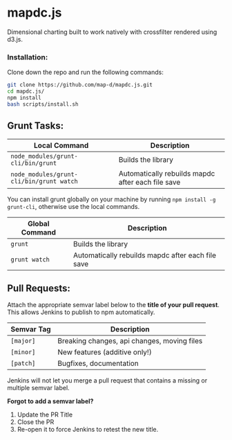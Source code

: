 mapdc.js
=====

Dimensional charting built to work natively with crossfilter rendered using d3.js.

### Installation:

Clone down the repo and run the following commands:

```bash
git clone https://github.com/map-d/mapdc.js.git
cd mapdc.js/
npm install
bash scripts/install.sh
```

## Grunt Tasks:

Local Command | Description
--- | ---
`node_modules/grunt-cli/bin/grunt` | Builds the library
`node_modules/grunt-cli/bin/grunt watch` | Automatically rebuilds mapdc after each file save

You can install grunt globally on your machine by running `npm install -g grunt-cli`, otherwise use the local commands.

Global Command | Description
--- | ---
`grunt` | Builds the library
`grunt watch` | Automatically rebuilds mapdc after each file save

## Pull Requests:

Attach the appropriate semvar label below to the **title of your pull request**. This allows Jenkins to publish to npm automatically.

Semvar Tag | Description
--- | ---
`[major]` | Breaking changes, api changes, moving files
`[minor]` | New features (additive only!)
`[patch]` | Bugfixes, documentation

Jenkins will not let you merge a pull request that contains a missing or multiple semvar label.

**Forgot to add a semvar label?**

1. Update the PR Title
2. Close the PR
3. Re-open it to force Jenkins to retest the new title.
